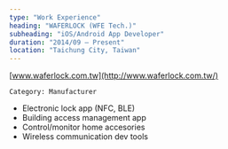 ```yaml
---
type: "Work Experience"
heading: "WAFERLOCK (WFE Tech.)"
subheading: "iOS/Android App Developer"
duration: "2014/09 – Present"
location: "Taichung City, Taiwan"
---
```


[www.waferlock.com.tw](http://www.waferlock.com.tw/)

`Category: Manufacturer`

- Electronic lock app (NFC, BLE)
- Building access management app
- Control/monitor home accesories
- Wireless communication dev tools
